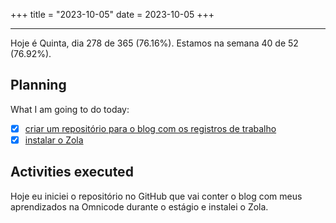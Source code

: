 +++
title = "2023-10-05"
date = 2023-10-05
+++

---

Hoje é Quinta, dia 278 de 365 (76.16%). Estamos na semana 40 de 52 (76.92%).

## Planning

What I am going to do today: 

- [x] [criar um repositório para o blog com os registros de trabalho](https://github.com/OmnicodeSolutions/worklog-luisa)
- [x] [instalar o Zola](https://github.com/orgs/OmnicodeSolutions/projects/3?pane=issue&itemId=40652167)

## Activities executed

Hoje eu iniciei o repositório no GitHub que vai conter o blog com meus aprendizados na Omnicode durante o estágio e instalei o Zola.